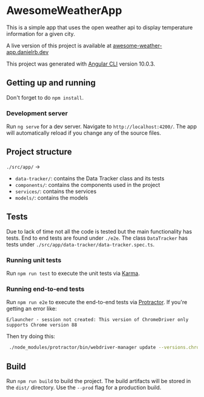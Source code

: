 # AwesomeWeatherApp

This is a simple app that uses the open weather api to display temperature information for a given city.

A live version of this project is available at [awesome-weather-app.danielrb.dev](https://awesome-weather-app.danielrb.dev)

This project was generated with [Angular CLI](https://github.com/angular/angular-cli) version 10.0.3.

## Getting up and running

Don't forget to do `npm install`.

### Development server

Run `ng serve` for a dev server. Navigate to `http://localhost:4200/`. The app will automatically reload if you change any of the source files.

## Project structure

`./src/app/` ->
- `data-tracker/`: contains the Data Tracker class and its tests
- `components/`: contains the components used in the project 
- `services/`: contains the services
- `models/`: contains the models

## Tests

Due to lack of time not all the code is tested but the main functionality has tests.
End to end tests are found under `./e2e`.
The class `DataTracker` has tests under `./src/app/data-tracker/data-tracker.spec.ts`.

###  Running unit tests

Run `npm run test` to execute the unit tests via [Karma](https://karma-runner.github.io).

### Running end-to-end tests

Run `npm run e2e` to execute the end-to-end tests via [Protractor](http://www.protractortest.org/).
If you're getting an error like:
```
E/launcher - session not created: This version of ChromeDriver only supports Chrome version 88
```
Then try doing this:
```bash
 ./node_modules/protractor/bin/webdriver-manager update --versions.chrome=$(google-chrome --version | cut -d ' ' -f 3)
```

## Build

Run `npm run build` to build the project. The build artifacts will be stored in the `dist/` directory. Use the `--prod` flag for a production build.
